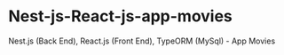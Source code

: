 # Nest-js-React-js-app-movies
Nest.js (Back End), React.js (Front End), TypeORM (MySql) - App Movies
